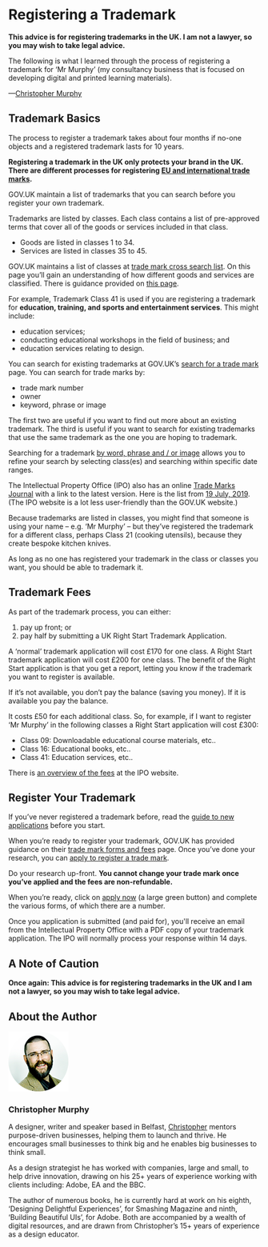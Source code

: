 Registering a Trademark
=======================

**This advice is for registering trademarks in the UK. I am not a lawyer, so you may wish to take legal advice.**

The following is what I learned through the process of registering a trademark for ‘Mr Murphy’ (my consultancy business that is focused on developing digital and printed learning materials).

—[Christopher Murphy][00]



Trademark Basics
----------------

The process to register a trademark takes about four months if no-one objects and a registered trademark lasts for 10 years.

**Registering a trademark in the UK only protects your brand in the UK. There are different processes for registering [EU and international trade marks][01].**

GOV.UK maintain a list of trademarks that you can search before you register your own trademark.

Trademarks are listed by classes. Each class contains a list of pre-approved terms that cover all of the goods or services included in that class.

+ Goods are listed in classes 1 to 34.
+ Services are listed in classes 35 to 45.

GOV.UK maintains a list of classes at [trade mark cross search list][02]. On this page you’ll gain an understanding of how different goods and services are classified. There is guidance provided on [this page][03].

For example, Trademark Class 41 is used if you are registering a trademark for **education, training, and sports and entertainment services**. This might include:

+ education services;
+ conducting educational workshops in the field of business; and
+ education services relating to design.

You can search for existing trademarks at GOV.UK’s [search for a trade mark][04] page. You can search for trade marks by:

+ trade mark number
+ owner
+ keyword, phrase or image

The first two are useful if you want to find out more about an existing trademark. The third is useful if you want to search for existing trademarks that use the same trademark as the one you are hoping to trademark.

Searching for a trademark [by word, phrase and / or image][05] allows you to refine your search by selecting class(es) and searching within specific date ranges.

The Intellectual Property Office (IPO) also has an online [Trade Marks Journal][06] with a link to the latest version. Here is the list from [19 July, 2019][07]. (The IPO website is a lot less user-friendly than the GOV.UK website.)

Because trademarks are listed in classes, you might find that someone is using your name – e.g. ‘Mr Murphy’ – but they’ve registered the trademark for a different class, perhaps Class 21 (cooking utensils), because they create bespoke kitchen knives.

As long as no one has registered your trademark in the class or classes you want, you should be able to trademark it.



Trademark Fees
--------------

As part of the trademark process, you can either:

1. pay up front; or
2. pay half by submitting a UK Right Start Trademark Application.

A ‘normal’ trademark application will cost £170 for one class. A Right Start trademark application will cost £200 for one class. The benefit of the Right Start application is that you get a report, letting you know if the trademark you want to register is available.

If it’s not available, you don’t pay the balance (saving you money). If it is available you pay the balance.

It costs £50 for each additional class. So, for example, if I want to register ‘Mr Murphy’ in the following classes a Right Start application will cost £300:

+ Class 09: Downloadable educational course materials, etc..
+ Class 16: Educational books, etc..
+ Class 41: Education services, etc..

There is [an overview of the fees][08] at the IPO website.



Register Your Trademark
-----------------------

If you’ve never registered a trademark before, read the [guide to new applications][09] before you start.

When you’re ready to register your trademark, GOV.UK has provided guidance on their [trade mark forms and fees][10] page. Once you’ve done your research, you can [apply to register a trade mark][11].

Do your research up-front. **You cannot change your trade mark once you’ve applied and the fees are non-refundable.**

When you’re ready, click on [apply now][12] (a large green button) and complete the various forms, of which there are a number.

Once you application is submitted (and paid for), you'll receive an email from the Intellectual Property Office with a PDF copy of your trademark application. The IPO will normally process your response within 14 days.



A Note of Caution
-----------------

**Once again: This advice is for registering trademarks in the UK and I am not a lawyer, so you may wish to take legal advice.**



About the Author
----------------

![Christopher Murphy](images/mr-murphy.png)

### Christopher Murphy

A designer, writer and speaker based in Belfast, [Christopher][13] mentors purpose-driven businesses, helping them to launch and thrive. He encourages small businesses to think big and he enables big businesses to think small.

As a design strategist he has worked with companies, large and small, to help drive innovation, drawing on his 25+ years of experience working with clients including: Adobe, EA and the BBC.

The author of numerous books, he is currently hard at work on his eighth, ‘Designing Delightful Experiences’, for Smashing Magazine and ninth, ‘Building Beautiful UIs’, for Adobe. Both are accompanied by a wealth of digital resources, and are drawn from Christopher’s 15+ years of experience as a design educator.



<!-- Links -->

[01]: https://www.gov.uk/government/publications/protecting-your-uk-intellectual-property-abroad

[02]: https://www.gov.uk/government/publications/searching-for-similar-trade-mark-goodsservices-in-other-classes/trade-mark-cross-search-list

[03]: https://www.gov.uk/government/publications/searching-for-similar-trade-mark-goodsservices-in-other-classes

[04]: https://www.gov.uk/search-for-trademark

[05]: https://trademarks.ipo.gov.uk/ipo-tmtext

[06]: https://www.ipo.gov.uk/t-tmj.htm

[07]: https://www.ipo.gov.uk/t-tmj/tm-journals/2019-029/index.html

[08]: https://www.ipo.gov.uk/tm3-servicesfees

[09]: https://www.gov.uk/guidance/trade-marks-manual/new-applications

[10]: https://www.gov.uk/government/publications/trade-mark-forms-and-fees

[11]: https://www.gov.uk/how-to-register-a-trade-mark

[12]: https://www.gov.uk/how-to-register-a-trade-mark/apply

[13]: https://twitter.com/fehler

[00]: https://github.com/fehler/miscellany/blob/master/registering-a-trademark/registering-a-trademark.md#about-the-author